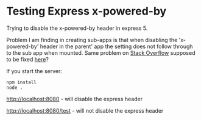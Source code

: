 # Testing Express x-powered-by

Trying to disable the x-powered-by header in express 5.

Problem I am finding in creating sub-apps is that when disabling the 'x-powered-by' header in the
parent' app the setting does not follow through to the sub app when mounted. Same problem on [Stack Overflow](http://stackoverflow.com/questions/14285050/broke-up-express-app-into-submodules-now-my-custom-x-powered-by-does-not-wor) supposed to be fixed [here](https://github.com/strongloop/express/commit/fa8eec449bf406cebd7a92d376a098a39a804879)?


If you start the server:

```shell
npm install
node .
```

[http://localhost:8080](http://localhost:8080) - will disable the express header

[http://localhost:8080/test](http://localhost:8080/test) - will not disable the express header
